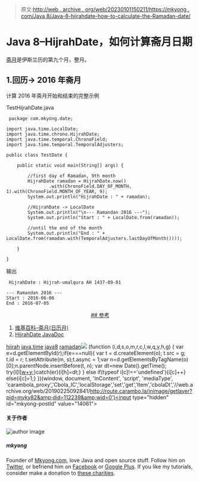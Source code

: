 > 原文:[http://web . archive . org/web/20230101150211/https://mkyong . com/Java 8/Java-8-hijrahdate-how-to-calculate-the-Ramadan-date/](http://web.archive.org/web/20230101150211/https://mkyong.com/java8/java-8-hijrahdate-how-to-calculate-the-ramadan-date/)

# Java 8–HijrahDate，如何计算斋月日期

[斋月](http://web.archive.org/web/20190225092841/https://en.wikipedia.org/wiki/Ramadan_(calendar_month))是伊斯兰历的第九个月，整月。

## 1.回历-> 2016 年斋月

计算 2016 年斋月开始和结束的完整示例

TestHijrahDate.java

```
 package com.mkyong.date;

import java.time.LocalDate;
import java.time.chrono.HijrahDate;
import java.time.temporal.ChronoField;
import java.time.temporal.TemporalAdjusters;

public class TestDate {

    public static void main(String[] args) {

        //first day of Ramadan, 9th month
        HijrahDate ramadan = HijrahDate.now()
                .with(ChronoField.DAY_OF_MONTH, 1).with(ChronoField.MONTH_OF_YEAR, 9);
        System.out.println("HijrahDate : " + ramadan);

        //HijrahDate -> LocalDate
        System.out.println("\n--- Ramandan 2016 ---");
        System.out.println("Start : " + LocalDate.from(ramadan));

        //until the end of the month
        System.out.println("End : " + LocalDate.from(ramadan.with(TemporalAdjusters.lastDayOfMonth())));

    }

} 
```

输出

```
 HijrahDate : Hijrah-umalqura AH 1437-09-01

--- Ramandan 2016 ---
Start : 2016-06-06
End : 2016-07-05 
```

 <ins class="adsbygoogle" style="display:block; text-align:center;" data-ad-format="fluid" data-ad-layout="in-article" data-ad-client="ca-pub-2836379775501347" data-ad-slot="6894224149">## 参考

1.  [维基百科–斋月(日历月)](http://web.archive.org/web/20190225092841/https://en.wikipedia.org/wiki/Ramadan_(calendar_month))
2.  [HijrahDate JavaDoc](http://web.archive.org/web/20190225092841/https://docs.oracle.com/javase/8/docs/api/java/time/chrono/HijrahDate.html)

[hijrah](http://web.archive.org/web/20190225092841/http://www.mkyong.com/tag/hijrah/) [java.time](http://web.archive.org/web/20190225092841/http://www.mkyong.com/tag/java-time/) [java8](http://web.archive.org/web/20190225092841/http://www.mkyong.com/tag/java8/) [ramadan](http://web.archive.org/web/20190225092841/http://www.mkyong.com/tag/ramadan/)</ins>![](../Images/7a5e1dfaf6e61d7e161b3e9306e88a49.png) (function (i,d,s,o,m,r,c,l,w,q,y,h,g) { var e=d.getElementById(r);if(e===null){ var t = d.createElement(o); t.src = g; t.id = r; t.setAttribute(m, s);t.async = 1;var n=d.getElementsByTagName(o)[0];n.parentNode.insertBefore(t, n); var dt=new Date().getTime(); try{i[l][w+y](h,i[l][q+y](h)+'&amp;'+dt);}catch(er){i[h]=dt;} } else if(typeof i[c]!=='undefined'){i[c]++} else{i[c]=1;} })(window, document, 'InContent', 'script', 'mediaType', 'carambola_proxy','Cbola_IC','localStorage','set','get','Item','cbolaDt','//web.archive.org/web/20190225092841/http://route.carambo.la/inimage/getlayer?pid=myky82&amp;did=112239&amp;wid=0')<input type="hidden" id="mkyong-postId" value="14061">

#### 关于作者

![author image](../Images/de85d2ee6e28203b440b84e75cac8a1f.png)

##### mkyong

Founder of [Mkyong.com](http://web.archive.org/web/20190225092841/http://mkyong.com/), love Java and open source stuff. Follow him on [Twitter](http://web.archive.org/web/20190225092841/https://twitter.com/mkyong), or befriend him on [Facebook](http://web.archive.org/web/20190225092841/http://www.facebook.com/java.tutorial) or [Google Plus](http://web.archive.org/web/20190225092841/https://plus.google.com/110948163568945735692?rel=author). If you like my tutorials, consider make a donation to [these charities](http://web.archive.org/web/20190225092841/http://www.mkyong.com/blog/donate-to-charity/).